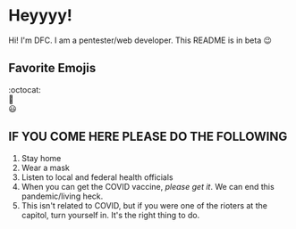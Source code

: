 # Heyyyy!
Hi! I'm DFC. I am a pentester/web developer. This README is in beta :wink:
## Favorite Emojis
:octocat:
<br>
:potato:
<br>
:smiley:
## IF YOU COME HERE PLEASE DO THE FOLLOWING
1. Stay home
2. Wear a mask
3. Listen to local and federal health officials
4. When you can get the COVID vaccine, *please get it*. We can end this pandemic/living heck.
5. This isn't related to COVID, but if you were one of the rioters at the capitol, turn yourself in. It's the right thing to do.
